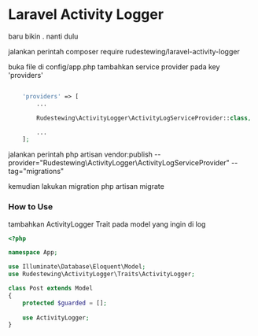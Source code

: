 # Laravel Activity Logger

baru bikin . nanti dulu

jalankan perintah
composer require rudestewing/laravel-activity-logger

buka file di config/app.php
tambahkan service provider pada key 'providers'
```php

    'providers' => [
        ...

        Rudestewing\ActivityLogger\ActivityLogServiceProvider::class,

        ...
    ];

```

jalankan perintah
php artisan vendor:publish --provider="Rudestewing\ActivityLogger\ActivityLogServiceProvider" --tag="migrations" 

kemudian lakukan migration
php artisan migrate


### How to Use

tambahkan ActivityLogger Trait pada model yang ingin di log

```php
<?php

namespace App;

use Illuminate\Database\Eloquent\Model;
use Rudestewing\ActivityLogger\Traits\ActivityLogger;

class Post extends Model
{
    protected $guarded = [];
    
    use ActivityLogger;
}

```